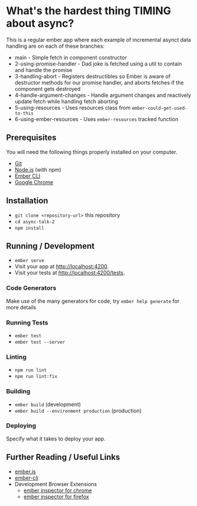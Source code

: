 # What's the hardest thing TIMING about async?

This is a regular ember app where each example of incremental asynct data handling are on each of these branches:

- main - Simple fetch in component constructor
- 2-using-promise-handler - Dad joke is fetched using a util to contain and handle the promise
- 3-handling-abort - Registers destructibles so Ember is aware of destructor methods for our promise handler, and aborts fetches if the component gets destroyed
- 4-handle-argument-changes - Handle argument changes and reactively update fetch while handling fetch aborting
- 5-using-resources - Uses resources class from `ember-could-get-used-to-this`
- 6-using-ember-resources - Uses `ember-resources` tracked function


## Prerequisites

You will need the following things properly installed on your computer.

* [Git](https://git-scm.com/)
* [Node.js](https://nodejs.org/) (with npm)
* [Ember CLI](https://cli.emberjs.com/release/)
* [Google Chrome](https://google.com/chrome/)

## Installation

* `git clone <repository-url>` this repository
* `cd async-talk-2`
* `npm install`

## Running / Development

* `ember serve`
* Visit your app at [http://localhost:4200](http://localhost:4200).
* Visit your tests at [http://localhost:4200/tests](http://localhost:4200/tests).

### Code Generators

Make use of the many generators for code, try `ember help generate` for more details

### Running Tests

* `ember test`
* `ember test --server`

### Linting

* `npm run lint`
* `npm run lint:fix`

### Building

* `ember build` (development)
* `ember build --environment production` (production)

### Deploying

Specify what it takes to deploy your app.

## Further Reading / Useful Links

* [ember.js](https://emberjs.com/)
* [ember-cli](https://cli.emberjs.com/release/)
* Development Browser Extensions
  * [ember inspector for chrome](https://chrome.google.com/webstore/detail/ember-inspector/bmdblncegkenkacieihfhpjfppoconhi)
  * [ember inspector for firefox](https://addons.mozilla.org/en-US/firefox/addon/ember-inspector/)

